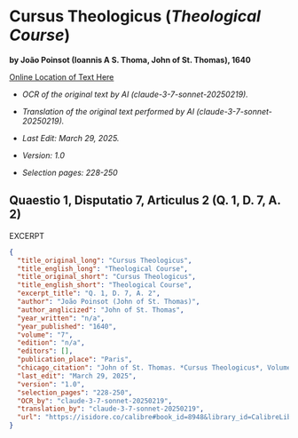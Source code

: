 # Cursus Theologicus (*Theological Course*)    
  
**by João Poinsot (Ioannis A S. Thoma, John of St. Thomas), 1640**  
  
[Online Location of Text Here](https://isidore.co/calibre#book_id=8948&library_id=CalibreLibrary&panel=book_details)  
  
- *OCR of the original text by AI (claude-3-7-sonnet-20250219).*  
  
- *Translation of the original text performed by AI (claude-3-7-sonnet-20250219).*  
  
- *Last Edit: March 29, 2025.*  
  
- *Version: 1.0*  
  
- *Selection pages: 228-250*  
  
## Quaestio 1, Disputatio 7, Articulus 2 (Q. 1, D. 7, A. 2)

EXCERPT

```json
{
  "title_original_long": "Cursus Theologicus",
  "title_english_long": "Theological Course",
  "title_original_short": "Cursus Theologicus",
  "title_english_short": "Theological Course",
  "excerpt_title": "Q. 1, D. 7, A. 2",
  "author": "João Poinsot (John of St. Thomas)",
  "author_anglicized": "John of St. Thomas",
  "year_written": "n/a",
  "year_published": "1640",
  "volume": "7",
  "edition": "n/a",
  "editors": [],
  "publication_place": "Paris",
  "chicago_citation": "John of St. Thomas. *Cursus Theologicus*, Volume 7. Paris: n/a, 1640.",
  "last_edit": "March 29, 2025",
  "version": "1.0",
  "selection_pages": "228-250",
  "OCR_by": "claude-3-7-sonnet-20250219",
  "translation_by": "claude-3-7-sonnet-20250219",
  "url": "https://isidore.co/calibre#book_id=8948&library_id=CalibreLibrary&panel=book_details"
}
```
